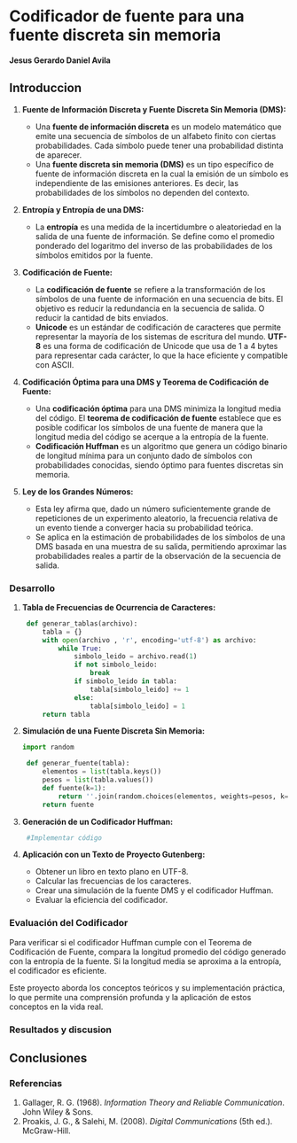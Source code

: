 # Codificador de fuente para una fuente discreta sin memoria
#### Jesus Gerardo Daniel Avila


## Introduccion

1. **Fuente de Información Discreta y Fuente Discreta Sin Memoria (DMS):**
   - Una **fuente de información discreta** es un modelo matemático que emite una secuencia de símbolos de un alfabeto finito con ciertas probabilidades. Cada símbolo puede tener una probabilidad distinta de aparecer.
   - Una **fuente discreta sin memoria (DMS)** es un tipo específico de fuente de información discreta en la cual la emisión de un símbolo es independiente de las emisiones anteriores. Es decir, las probabilidades de los símbolos no dependen del contexto.

2. **Entropía y Entropía de una DMS:**
   - La **entropía** es una medida de la incertidumbre o aleatoriedad en la salida de una fuente de información. Se define como el promedio ponderado del logaritmo del inverso de las probabilidades de los símbolos emitidos por la fuente.

3. **Codificación de Fuente:**
   - La **codificación de fuente** se refiere a la transformación de los símbolos de una fuente de información en una secuencia de bits.
    El objetivo es reducir la redundancia en la secuencia de salida. O reducir la cantidad de bits enviados.
   - **Unicode** es un estándar de codificación de caracteres que permite representar la mayoría de los sistemas de escritura del mundo. **UTF-8** es una forma de codificación de Unicode que usa de 1 a 4 bytes para representar cada carácter, lo que la hace eficiente y compatible con ASCII.

4. **Codificación Óptima para una DMS y Teorema de Codificación de Fuente:**
   - Una **codificación óptima** para una DMS minimiza la longitud media del código. El **teorema de codificación de fuente** establece que es posible codificar los símbolos de una fuente de manera que la longitud media del código se acerque a la entropía de la fuente.
   - **Codificación Huffman** es un algoritmo que genera un código binario de longitud mínima para un conjunto dado de símbolos con probabilidades conocidas, siendo óptimo para fuentes discretas sin memoria.

5. **Ley de los Grandes Números:**
   - Esta ley afirma que, dado un número suficientemente grande de repeticiones de un experimento aleatorio, la frecuencia relativa de un evento tiende a converger hacia su probabilidad teórica.
   - Se aplica en la estimación de probabilidades de los símbolos de una DMS basada en una muestra de su salida, permitiendo aproximar las probabilidades reales a partir de la observación de la secuencia de salida.



### Desarrollo

1. **Tabla de Frecuencias de Ocurrencia de Caracteres:**
   ```python
    def generar_tablas(archivo):
        tabla = {}
        with open(archivo , 'r', encoding='utf-8') as archivo:
            while True:
                simbolo_leido = archivo.read(1)
                if not simbolo_leido:
                    break
                if simbolo_leido in tabla:
                    tabla[simbolo_leido] += 1
                else:
                    tabla[simbolo_leido] = 1
        return tabla
   ```

2. **Simulación de una Fuente Discreta Sin Memoria:**
   ```python
   import random

    def generar_fuente(tabla):
        elementos = list(tabla.keys())
        pesos = list(tabla.values())
        def fuente(k=1):
            return ''.join(random.choices(elementos, weights=pesos, k=k))
        return fuente
   ```

3. **Generación de un Codificador Huffman:**
   ```python
    #Implementar código

   ```

4. **Aplicación con un Texto de Proyecto Gutenberg:**
   - Obtener un libro en texto plano en UTF-8.
   - Calcular las frecuencias de los caracteres.
   - Crear una simulación de la fuente DMS y el codificador Huffman.
   - Evaluar la eficiencia del codificador.

### Evaluación del Codificador
Para verificar si el codificador Huffman cumple con el Teorema de Codificación de Fuente, compara la longitud promedio del código generado con la entropía de la fuente. Si la longitud media se aproxima a la entropía, el codificador es eficiente.

Este proyecto aborda los conceptos teóricos y su implementación práctica, lo que permite una comprensión profunda y la aplicación de estos conceptos en la vida real.


### Resultados y discusion


## Conclusiones 


### Referencias

1. Gallager, R. G. (1968). *Information Theory and Reliable Communication*. John Wiley & Sons.
2. Proakis, J. G., & Salehi, M. (2008). *Digital Communications* (5th ed.). McGraw-Hill.  



